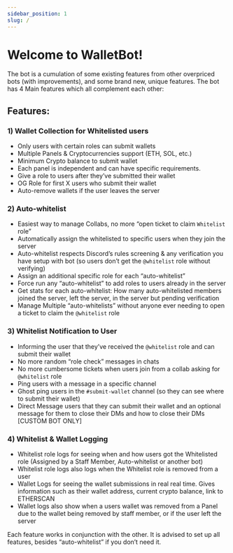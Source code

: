 ```yaml
---
sidebar_position: 1
slug: /
---
```


<head>
    <title>WalletBot Docs</title>
    <meta property="title" content="WalletBot Docs" />
    <meta property="og:title" content="WalletBot Docs" />
    <meta
        property="og:description"
        content="The All-in-One bot Managing Collabs, Whitelists & Collecting Wallets. Made for all Web 3.0 Discord Communities, NFTs, DAOs, DeFis and others!"
    />
    <meta
        property="description"
        content="The All-in-One bot Managing Collabs, Whitelists & Collecting Wallets. Made for all Web 3.0 Discord Communities, NFTs, DAOs, DeFis and others!"
    />
    <meta property="og:image" content="https://raw.githubusercontent.com/WalletBotTeam/.github/main/WalletBot.png" />
</head>

# Welcome to WalletBot!


The bot is a cumulation of some existing features from other overpriced bots (with improvements), and some brand new, unique features. The bot has 4 Main features which all complement each other:

## Features:

### 1) Wallet Collection for Whitelisted users

* Only users with certain roles can submit wallets
* Multiple Panels & Cryptocurrencies support (ETH, SOL, etc.)
* Minimum Crypto balance to submit wallet
* Each panel is independent and can have specific requirements.
* Give a role to users after they’ve submitted their wallet
* OG Role for first X users who submit their wallet
* Auto-remove wallets if the user leaves the server

### 2) Auto-whitelist 
* Easiest way to manage Collabs, no more “open ticket to claim `Whitelist` role”
* Automatically assign the whitelisted to specific users when they join the server
* Auto-whitelist respects Discord’s rules screening & any verification you have setup with bot (so users don’t get the `@whitelist` role without verifying)
* Assign an additional specific role for each “auto-whitelist”
* Force run any “auto-whitelist” to add roles to users already in the server
* Get stats for each auto-whitelist: How many auto-whitelisted members joined the server, left the server, in the server but pending verification
* Manage Multiple “auto-whitelists” without anyone ever needing to open a ticket to claim the `@whitelist` role
  
### 3) Whitelist Notification to User 
* Informing the user that they’ve received the `@whitelist` role and can submit their wallet
* No more random “role check” messages in chats
* No more cumbersome tickets when users join from a collab asking for `@whitelist` role
* Ping users with a message in a specific channel
* Ghost ping users in the `#submit-wallet` channel (so they can see where to submit their wallet)
* Direct Message users that they can submit their wallet and an optional message for them to close their DMs and how to close their DMs [CUSTOM BOT ONLY]
  
### 4) Whitelist & Wallet Logging 
* Whitelist role logs for seeing when and how users got the Whitelisted role (Assigned by a Staff Member, Auto-whitelist or another bot)
* Whitelist role logs also logs when the Whitelist role is removed from a user
* Wallet Logs for seeing the wallet submissions in real real time. Gives information such as their wallet address, current crypto balance, link to ETHERSCAN
* Wallet logs also show when a users wallet was removed from a Panel due to the wallet being removed by staff member, or if the user left the server

Each feature works in conjunction with the other. It is advised to set up all features, besides “auto-whitelist” if you don’t need it. 
